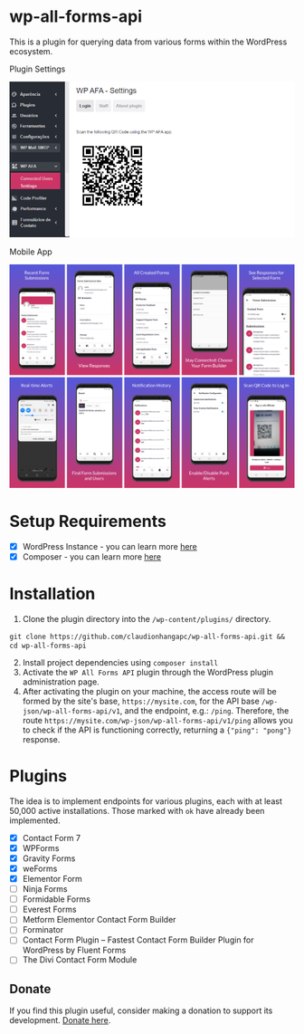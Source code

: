 # wp-all-forms-api
This is a plugin for querying data from various forms within the WordPress ecosystem.

Plugin Settings

![Config](assets/img/screenshot-1.PNG)

Mobile App

![Config](assets/img/screenshot-2.png)
# Setup Requirements
- [x] WordPress Instance - you can learn more <a href="https://wordpress.org/support/article/how-to-install-wordpress/">here</a>
- [x] Composer - you can learn more <a href="https://getcomposer.org/doc/00-intro.md">here</a>
# Installation
1. Clone the plugin directory into the `/wp-content/plugins/` directory.
```
git clone https://github.com/claudionhangapc/wp-all-forms-api.git && cd wp-all-forms-api
```
2. Install project dependencies using `composer install`
3. Activate the `WP All Forms API` plugin through the WordPress plugin administration page.
4. After activating the plugin on your machine, the access route will be formed by the site's base, `https://mysite.com`, for the API base `/wp-json/wp-all-forms-api/v1`, and the endpoint, e.g.: `/ping`. Therefore, the route `https://mysite.com/wp-json/wp-all-forms-api/v1/ping` allows you to check if the API is functioning correctly, returning a `{"ping": "pong"}` response.

# Plugins

The idea is to implement endpoints for various plugins, each with at least 50,000 active installations. Those marked with `ok` have already been implemented.
- [x] Contact Form 7
- [x] WPForms
- [x] Gravity Forms
- [x] weForms
- [x] Elementor Form 
- [ ] Ninja Forms
- [ ] Formidable Forms
- [ ] Everest Forms
- [ ] Metform Elementor Contact Form Builder 
- [ ] Forminator
- [ ] Contact Form Plugin – Fastest Contact Form Builder Plugin for WordPress by Fluent Forms
- [ ] The Divi Contact Form Module

## Donate
If you find this plugin useful, consider making a donation to support its development. [Donate here](https://www.paypal.com/donate/?hosted_button_id=PN2UZZWDZ4Y36).
